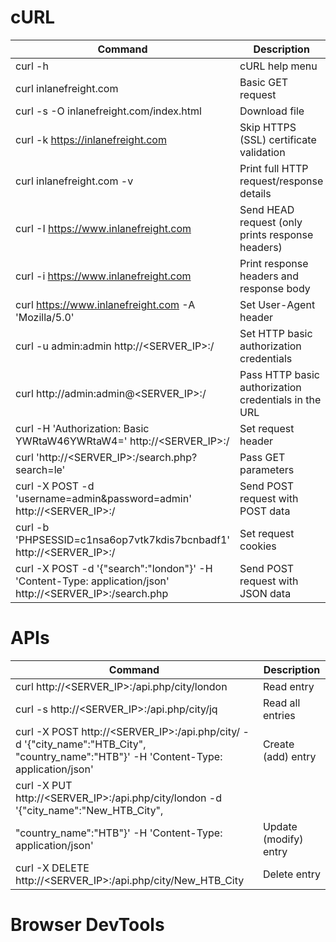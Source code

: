 # cURL

| **Command** | **Description** |
| --- | --- |
| curl -h | cURL help menu |
| curl inlanefreight.com 	| Basic GET request |
| curl -s -O inlanefreight.com/index.html 	|Download file|
| curl -k https://inlanefreight.com 	|Skip HTTPS (SSL) certificate validation|
| curl inlanefreight.com -v 	|Print full HTTP request/response details|
| curl -I https://www.inlanefreight.com 	|Send HEAD request (only prints response headers)|
 |curl -i https://www.inlanefreight.com 	|Print response headers and response body|
 |curl https://www.inlanefreight.com -A 'Mozilla/5.0' 	|Set User-Agent header|
 |curl -u admin:admin http://<SERVER_IP>:<PORT>/ 	|Set HTTP basic authorization credentials|
 |curl http://admin:admin@<SERVER_IP>:<PORT>/ 	|Pass HTTP basic authorization credentials in the URL|
 |curl -H 'Authorization: Basic YWRtaW46YWRtaW4=' http://<SERVER_IP>:<PORT>/ 	|Set request header|
 |curl 'http://<SERVER_IP>:<PORT>/search.php?search=le' 	|Pass GET parameters|
 |curl -X POST -d 'username=admin&password=admin' http://<SERVER_IP>:<PORT>/ 	|Send POST request with POST data|
 |curl -b 'PHPSESSID=c1nsa6op7vtk7kdis7bcnbadf1' http://<SERVER_IP>:<PORT>/ 	|Set request cookies|
 |curl -X POST -d '{"search":"london"}' -H 'Content-Type: application/json' http://<SERVER_IP>:<PORT>/search.php |	Send POST request with JSON data|

# APIs
| **Command** 	| **Description** |
|---|---|
| curl http://<SERVER_IP>:<PORT>/api.php/city/london 	| Read entry |
| curl -s http://<SERVER_IP>:<PORT>/api.php/city/jq 	|Read all entries|
| curl -X POST http://<SERVER_IP>:<PORT>/api.php/city/ -d '{"city_name":"HTB_City", "country_name":"HTB"}' -H 'Content-Type: application/json' 	| Create (add) entry |
 |curl -X PUT http://<SERVER_IP>:<PORT>/api.php/city/london -d '{"city_name":"New_HTB_City",
 "country_name":"HTB"}' -H 'Content-Type: application/json' 	| Update (modify) entry|
 |curl -X DELETE http://<SERVER_IP>:<PORT>/api.php/city/New_HTB_City 	|Delete entry|

# Browser DevTools
